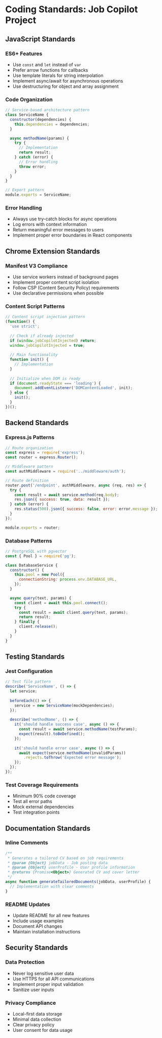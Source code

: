 # Coding Standards: Job Copilot Project

## JavaScript Standards

### ES6+ Features
- Use `const` and `let` instead of `var`
- Prefer arrow functions for callbacks
- Use template literals for string interpolation
- Implement async/await for asynchronous operations
- Use destructuring for object and array assignment

### Code Organization
```javascript
// Service-based architecture pattern
class ServiceName {
  constructor(dependencies) {
    this.dependencies = dependencies;
  }

  async methodName(params) {
    try {
      // Implementation
      return result;
    } catch (error) {
      // Error handling
      throw error;
    }
  }
}

// Export pattern
module.exports = ServiceName;
```

### Error Handling
- Always use try-catch blocks for async operations
- Log errors with context information
- Return meaningful error messages to users
- Implement proper error boundaries in React components

## Chrome Extension Standards

### Manifest V3 Compliance
- Use service workers instead of background pages
- Implement proper content script isolation
- Follow CSP (Content Security Policy) requirements
- Use declarative permissions when possible

### Content Script Patterns
```javascript
// Content script injection pattern
(function() {
  'use strict';
  
  // Check if already injected
  if (window.jobCopilotInjected) return;
  window.jobCopilotInjected = true;
  
  // Main functionality
  function init() {
    // Implementation
  }
  
  // Initialize when DOM is ready
  if (document.readyState === 'loading') {
    document.addEventListener('DOMContentLoaded', init);
  } else {
    init();
  }
})();
```

## Backend Standards

### Express.js Patterns
```javascript
// Route organization
const express = require('express');
const router = express.Router();

// Middleware pattern
const authMiddleware = require('../middleware/auth');

// Route definition
router.post('/endpoint', authMiddleware, async (req, res) => {
  try {
    const result = await service.method(req.body);
    res.json({ success: true, data: result });
  } catch (error) {
    res.status(500).json({ success: false, error: error.message });
  }
});

module.exports = router;
```

### Database Patterns
```javascript
// PostgreSQL with pgvector
const { Pool } = require('pg');

class DatabaseService {
  constructor() {
    this.pool = new Pool({
      connectionString: process.env.DATABASE_URL,
    });
  }

  async query(text, params) {
    const client = await this.pool.connect();
    try {
      const result = await client.query(text, params);
      return result;
    } finally {
      client.release();
    }
  }
}
```

## Testing Standards

### Jest Configuration
```javascript
// Test file pattern
describe('ServiceName', () => {
  let service;
  
  beforeEach(() => {
    service = new ServiceName(mockDependencies);
  });
  
  describe('methodName', () => {
    it('should handle success case', async () => {
      const result = await service.methodName(testParams);
      expect(result).toBeDefined();
    });
    
    it('should handle error case', async () => {
      await expect(service.methodName(invalidParams))
        .rejects.toThrow('Expected error message');
    });
  });
});
```

### Test Coverage Requirements
- Minimum 90% code coverage
- Test all error paths
- Mock external dependencies
- Test integration points

## Documentation Standards

### Inline Comments
```javascript
/**
 * Generates a tailored CV based on job requirements
 * @param {Object} jobData - Job posting data
 * @param {Object} userProfile - User profile information
 * @returns {Promise<Object>} Generated CV and cover letter
 */
async function generateTailoredDocuments(jobData, userProfile) {
  // Implementation with clear comments
}
```

### README Updates
- Update README for all new features
- Include usage examples
- Document API changes
- Maintain installation instructions

## Security Standards

### Data Protection
- Never log sensitive user data
- Use HTTPS for all API communications
- Implement proper input validation
- Sanitize user inputs

### Privacy Compliance
- Local-first data storage
- Minimal data collection
- Clear privacy policy
- User consent for data usage

